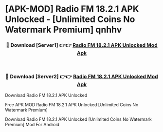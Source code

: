 # [APK-MOD] Radio FM 18.2.1 APK Unlocked - [Unlimited Coins No Watermark Premium] qnhhv



<div align="center">
<h3>🔴 Download [Server1] 👉👉 <a href="https://momento.my/?title=Radio_FM_18.2.1_APK_Unlocked">Radio FM 18.2.1 APK Unlocked Mod Apk</a></h3><br>

<h3>🔴 Download [Server2] 👉👉 <a href="https://momento.my/?title=Radio_FM_18.2.1_APK_Unlocked">Radio FM 18.2.1 APK Unlocked Mod Apk</a></h3>
</div>



Download Radio FM 18.2.1 APK Unlocked 

Free APK MOD Radio FM 18.2.1 APK Unlocked [Unlimited Coins No Watermark Premium]

Download Radio FM 18.2.1 APK Unlocked [Unlimited Coins No Watermark Premium] Mod For Android

